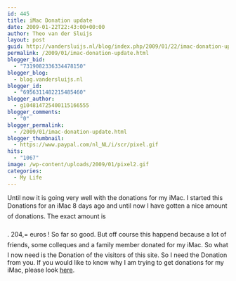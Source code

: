 ```yaml
---
id: 445
title: iMac Donation update
date: 2009-01-22T22:43:00+00:00
author: Theo van der Sluijs
layout: post
guid: http://vandersluijs.nl/blog/index.php/2009/01/22/imac-donation-update/
permalink: /2009/01/imac-donation-update.html
blogger_bid:
  - "7319082336334478150"
blogger_blog:
  - blog.vandersluijs.nl
blogger_id:
  - "6956311482215485460"
blogger_author:
  - g104814725400115166555
blogger_comments:
  - "0"
blogger_permalink:
  - /2009/01/imac-donation-update.html
blogger_thumbnail:
  - https://www.paypal.com/nl_NL/i/scr/pixel.gif
hits:
  - "1067"
image: /wp-content/uploads/2009/01/pixel2.gif
categories:
  - My Life
---
```

Until now it is going very well with the donations for my iMac. I started this  Donations for an iMac 8 days ago and until now I have gotten a nice amount of donations. The exact amount is    
<a name="more"></a>  
. 204,= euros ! So far so good. But off course this happend because a lot of friends, some colleques and a family member donated for my iMac. So what I now need is the Donation of the visitors of this site. So I need the Donation from you. If you would like to know why I am trying to get donations for my iMac, please look [here](http://www.iamboredsoiblog.eu/index.php?option=com_content&view=article&id=120:saving-for-an-imac&catid=58:general&Itemid=7 "Donation for an iMac"). <img height="1" alt="" src="https://www.paypal.com/nl_NL/i/scr/pixel.gif" width="1" border="0" />